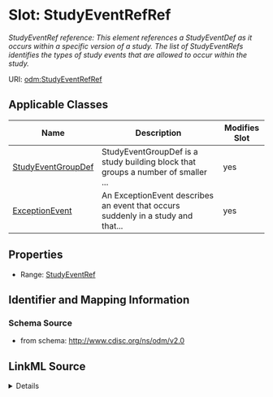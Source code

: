 # Slot: StudyEventRefRef


_StudyEventRef reference: This element references a StudyEventDef as it occurs within a specific version of a study. The list of StudyEventRefs identifies the types of study events that are allowed to occur within the study._



URI: [odm:StudyEventRefRef](http://www.cdisc.org/ns/odm/v2.0/StudyEventRefRef)



<!-- no inheritance hierarchy -->




## Applicable Classes

| Name | Description | Modifies Slot |
| --- | --- | --- |
[StudyEventGroupDef](StudyEventGroupDef.md) | StudyEventGroupDef is a study building block that groups a number of smaller ... |  yes  |
[ExceptionEvent](ExceptionEvent.md) | An ExceptionEvent describes an event that occurs suddenly in a study and that... |  yes  |







## Properties

* Range: [StudyEventRef](StudyEventRef.md)





## Identifier and Mapping Information







### Schema Source


* from schema: http://www.cdisc.org/ns/odm/v2.0




## LinkML Source

<details>
```yaml
name: StudyEventRefRef
description: 'StudyEventRef reference: This element references a StudyEventDef as
  it occurs within a specific version of a study. The list of StudyEventRefs identifies
  the types of study events that are allowed to occur within the study.'
from_schema: http://www.cdisc.org/ns/odm/v2.0
rank: 1000
identifier: false
alias: StudyEventRefRef
domain_of:
- StudyEventGroupDef
- ExceptionEvent
range: StudyEventRef

```
</details>